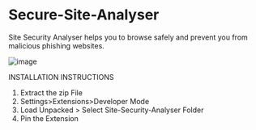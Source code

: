 # Secure-Site-Analyser

Site Security Analyser helps you to browse safely and prevent you from malicious phishing websites.


![image](https://user-images.githubusercontent.com/20444016/160114556-43009b13-b321-454b-bddf-bbac02bf7226.png)

INSTALLATION INSTRUCTIONS

1. Extract the zip File
2. Settings>Extensions>Developer Mode
3. Load Unpacked > Select Site-Security-Analyser Folder
4. Pin the Extension

